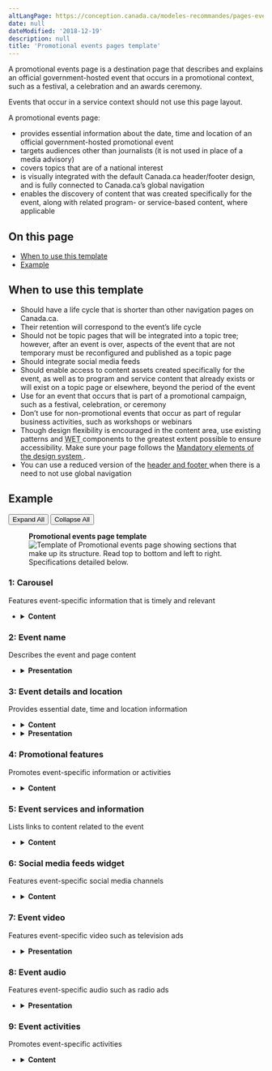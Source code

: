 ```yaml
---
altLangPage: https://conception.canada.ca/modeles-recommandes/pages-evenements-promotionnels.html
date: null
dateModified: '2018-12-19'
description: null
title: 'Promotional events pages template'
---
```



<div>
 
 <p>
  A promotional events page is a destination page that describes and explains an official government-hosted event that occurs in a promotional context, such as a festival, a celebration and an awards ceremony.
 </p>
 <p>
  Events that occur in a service context should not use this page layout.
 </p>
 <p>
  A promotional events page:
 </p>
 <ul>
  <li>
   provides essential information about the date, time and location of an official government-hosted promotional event
  </li>
  <li>
   targets audiences other than journalists (it is not used in place of a media advisory)
  </li>
  <li>
   covers topics that are of a national interest
  </li>
  <li>
   is visually integrated with the default Canada.ca header/footer design, and is fully connected to Canada.ca’s global navigation
  </li>
  <li>
   enables the discovery of content that was created specifically for the event, along with related program- or service-based content, where applicable
  </li>
 </ul>
 <section>
  <h2>
   On this page
  </h2>
  <ul>
   <li>
    <a href="#use">
     When to use this template
    </a>
   </li>
   <li>
    <a href="#example">
     Example
    </a>
   </li>
  </ul>
 </section>
 <section>
  <h2 id="use">
   When to use this template
  </h2>
  <ul>
   <li>
    Should have a life cycle that is shorter than other navigation pages on Canada.ca.
   </li>
   <li>
    Their retention will correspond to the event’s life cycle
   </li>
   <li>
    Should not be topic pages that will be integrated into a topic tree; however, after an event is over, aspects of the event that are not temporary must be reconfigured and published as a topic page
   </li>
   <li>
    Should  integrate social media feeds
   </li>
   <li>
    Should  enable access to content assets created specifically for the event, as well as to program and service content that already exists or will exist on a topic page or elsewhere, beyond the period of the event
   </li>
   <li>
    Use for an event that occurs that is part of a promotional campaign, such as a festival, celebration, or ceremony
   </li>
   <li>
    Don’t use for non-promotional events that occur as part of regular business activities, such as workshops or webinars
   </li>
   <li>
    Though design flexibility is encouraged in the content area, use existing patterns and
    <abbr title="Web Experience Toolkit">
     WET
    </abbr>
    components to the greatest extent possible to ensure accessibility. Make sure your page follows the
    <a href="{{ site.url }}/architecture/mandatory-elements.html">
     Mandatory elements of the design system
    </a>
    .
   </li>
   <li>
    You can use a reduced version of the
    <a href="{{ site.url }}/architecture/mandatory-elements.html#header-footer">
     header and footer
    </a>
    when there is a need to not use global navigation
   </li>
  </ul>
 </section>
 <section>
  <h2 id="example">
   Example
  </h2>
  <div class="btn-group mrgn-bttm-sm">
   <button class="btn btn-default wb-toggle" data-toggle='{"selector": "details", "parent": "#template-elements", "type": "on"}' type="button">
    Expand All
   </button>
   <button class="btn btn-default wb-toggle" data-toggle='{"selector": "details", "parent": "#template-elements", "type": "off"}' type="button">
    Collapse All
   </button>
  </div>
  <div class="row">
   <div class="col-lg-6 pull-right">
    <figure class="mrgn-bttm-lg">
     <figcaption class="text-center">
      <b>
       Promotional events page template
      </b>
     </figcaption>
     <img alt="Template of Promotional events page showing sections that make up its structure. Read top to bottom and left to right. Specifications detailed below." class="full-width" src="https://www.canada.ca/content/dam/tbs-sct/images/government-communications/canada-content-style-guide/event-landing-page-eng.jpg"/>
    </figure>
   </div>
   <div class="col-lg-6 pull-left">
    <section id="template-elements">
     <section>
      <h3>
       1: Carousel
      </h3>
      <p>
       Features event-specific information that is timely and relevant
      </p>
      <ul class="list-unstyled">
       <li id="element1">
        <details class="mrgn-bttm-sm">
         <summary class="wb-toggle" data-toggle='{"print":"on"}'>
          <strong>
           Content
          </strong>
         </summary>
         <ul>
          <li>
           use the
           <a href="../common-design-patterns/carousels.html">
            Carousels
           </a>
           pattern
          </li>
         </ul>
        </details>
       </li>
      </ul>
     </section>
     <section>
      <h3>
       2: Event name
      </h3>
      <p>
       Describes the event and page content
      </p>
      <ul class="list-unstyled">
       <li id="element2">
        <details class="mrgn-bttm-sm">
         <summary class="wb-toggle" data-toggle='{"print":"on"}'>
          <strong>
           Presentation
          </strong>
         </summary>
         <ul>
          <li>
           the event title must be a unique H1
          </li>
         </ul>
        </details>
       </li>
      </ul>
     </section>
     <section>
      <h3>
       3: Event details and location
      </h3>
      <p>
       Provides essential date, time and location information
      </p>
      <ul class="list-unstyled">
       <li id="element3">
        <details class="mrgn-bttm-sm">
         <summary class="wb-toggle" data-toggle='{"print":"on"}'>
          <strong>
           Content
          </strong>
         </summary>
         <ul>
          <li>
           the essential details allow people to understand where and when the event is occurring
          </li>
          <li>
           the details must also explain how people may participate in the event, for  example,  registration and admission information
          </li>
         </ul>
        </details>
       </li>
       <li id="element4">
        <details class="mrgn-bttm-sm">
         <summary class="wb-toggle" data-toggle='{"print":"on"}'>
          <strong>
           Presentation
          </strong>
         </summary>
         <ul>
          <li>
           presentation may vary
          </li>
          <li>
           when including a map, use the geomap widget available in the Canada.ca
           <abbr title="Web Experience Toolkit">
            WET
           </abbr>
           theme
          </li>
         </ul>
        </details>
       </li>
      </ul>
     </section>
     <section>
      <h3>
       4: Promotional features
      </h3>
      <p>
       Promotes event-specific information or activities
      </p>
      <ul class="list-unstyled">
       <li id="element5">
        <details class="mrgn-bttm-sm">
         <summary class="wb-toggle" data-toggle='{"print":"on"}'>
          <strong>
           Content
          </strong>
         </summary>
         <ul>
          <li>
           use the
           <a href="../common-design-patterns/feature-tiles.html">
            Context-specific features
           </a>
           pattern
          </li>
         </ul>
        </details>
       </li>
      </ul>
     </section>
     <section>
      <h3>
       5: Event services and information
      </h3>
      <p>
       Lists links to content related to the event
      </p>
      <ul class="list-unstyled">
       <li id="element6">
        <details class="mrgn-bttm-sm">
         <summary class="wb-toggle" data-toggle='{"print":"on"}'>
          <strong>
           Content
          </strong>
         </summary>
         <ul>
          <li>
           use the
           <a href="../common-design-patterns/services-information.html">
            Services and information
           </a>
           pattern
          </li>
         </ul>
        </details>
       </li>
      </ul>
     </section>
     <section>
      <h3>
       6: Social media feeds widget
      </h3>
      <p>
       Features event-specific social media channels
      </p>
      <ul class="list-unstyled">
       <li id="element7">
        <details class="mrgn-bttm-sm">
         <summary class="wb-toggle" data-toggle='{"print":"on"}'>
          <strong>
           Content
          </strong>
         </summary>
         <ul>
          <li>
           use the
           <a href="../common-design-patterns/social-media-feeds.html">
            Social media feeds widget
           </a>
           pattern
          </li>
         </ul>
        </details>
       </li>
      </ul>
     </section>
     <section>
      <h3>
       7: Event video
      </h3>
      <p>
       Features event-specific video such as television ads
      </p>
      <ul class="list-unstyled">
       <li id="element9">
        <details class="mrgn-bttm-sm">
         <summary class="wb-toggle" data-toggle='{"print":"on"}'>
          <strong>
           Presentation
          </strong>
         </summary>
         <ul>
          <li>
           use the multimedia player component available in the Canada.ca
           <abbr title="Web Experience Toolkit">
            WET
           </abbr>
           theme
          </li>
         </ul>
        </details>
       </li>
      </ul>
     </section>
     <section>
      <h3>
       8: Event audio
      </h3>
      <p>
       Features event-specific audio such as radio ads
      </p>
      <ul class="list-unstyled">
       <li id="element10">
        <details class="mrgn-bttm-sm">
         <summary class="wb-toggle" data-toggle='{"print":"on"}'>
          <strong>
           Presentation
          </strong>
         </summary>
         <ul>
          <li>
           use the multimedia player component available in the Canada.ca
           <abbr title="Web Experience Toolkit">
            WET
           </abbr>
           theme
          </li>
         </ul>
        </details>
       </li>
      </ul>
     </section>
     <section>
      <h3>
       9: Event activities
      </h3>
      <p>
       Promotes event-specific activities
      </p>
      <ul class="list-unstyled">
       <li id="element11">
        <details class="mrgn-bttm-sm">
         <summary class="wb-toggle" data-toggle='{"print":"on"}'>
          <strong>
           Content
          </strong>
         </summary>
         <ul>
          <li>
           use the
           <a href="../common-design-patterns/feature-tiles.html">
            Context-specific features
           </a>
           pattern
          </li>
         </ul>
        </details>
       </li>
      </ul>
     </section>
    </section>
   </div>
  </div>
 </section>
</div>


